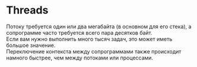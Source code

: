 Threads
========
  
Потоку требуется один или два мегабайта (в основном для его стека), а сопрограмме часто требуется всего пара десятков байт.  
Если вам нужно выполнить много тысяч задач, это может иметь большое значение.  
Переключение контекста между сопрограммами также происходит намного быстрее, чем между потоками или процессами.  